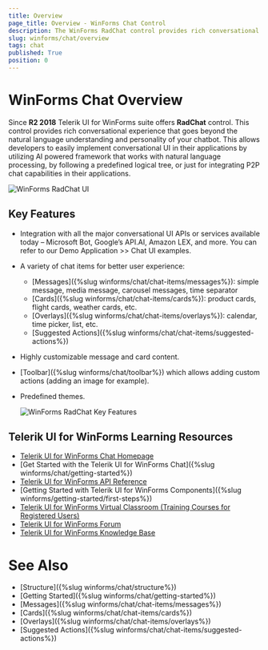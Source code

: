 ```yaml
---
title: Overview
page_title: Overview - WinForms Chat Control
description: The WinForms RadChat control provides rich conversational experience that goes beyond the natural language understanding and personality of your chatbot. 
slug: winforms/chat/overview 
tags: chat
published: True
position: 0 
---
```


# WinForms Chat Overview

Since **R2 2018** Telerik UI for WinForms suite offers **RadChat** control. This control provides rich conversational experience that goes beyond the natural language understanding and personality of your chatbot. This allows developers to easily implement conversational UI in their applications by utilizing AI powered framework that works with natural language processing, by following a predefined logical tree, or just for integrating P2P chat capabilities in their applications. 

![WinForms RadChat UI](images/chat-overview001.gif) 

## Key Features

- Integration with all the major conversational UI APIs or services available today – Microsoft Bot, Google’s API.AI, Amazon LEX, and more. You can refer to our Demo Application >> Chat UI examples. 
- A variety of chat items for better user experience:
	* [Messages]({%slug winforms/chat/chat-items/messages%}): simple message, media message, carousel messages, time separator
	* [Cards]({%slug winforms/chat/chat-items/cards%}): product cards, flight cards, weather cards, etc.
	* [Overlays]({%slug winforms/chat/chat-items/overlays%}): calendar, time picker, list, etc.
	* [Suggested Actions]({%slug winforms/chat/chat-items/suggested-actions%})
- Highly customizable message and card content.
- [Toolbar]({%slug winforms/chat/toolbar%}) which allows adding custom actions (adding an image for example).
- Predefined themes.

	![WinForms RadChat Key Features](images/chat-overview006.png) 	


## Telerik UI for WinForms Learning Resources
* [Telerik UI for WinForms Chat Homepage](https://www.telerik.com/products/winforms/chat.aspx)
* [Get Started with the Telerik UI for WinForms Chat]({%slug winforms/chat/getting-started%})
* [Telerik UI for WinForms API Reference](https://docs.telerik.com/devtools/winforms/api/)
* [Getting Started with Telerik UI for WinForms Components]({%slug winforms/getting-started/first-steps%})
* [Telerik UI for WinForms Virtual Classroom (Training Courses for Registered Users)](https://learn.telerik.com/learn/course/external/view/elearning/17/TelerikUIforWinForms) 
* [Telerik UI for WinForms Forum](https://www.telerik.com/forums/winforms)
* [Telerik UI for WinForms Knowledge Base](https://docs.telerik.com/devtools/winforms/knowledge-base)

# See Also

* [Structure]({%slug winforms/chat/structure%})
* [Getting Started]({%slug winforms/chat/getting-started%})
* [Messages]({%slug winforms/chat/chat-items/messages%})
* [Cards]({%slug winforms/chat/chat-items/cards%})
* [Overlays]({%slug winforms/chat/chat-items/overlays%})
* [Suggested Actions]({%slug winforms/chat/chat-items/suggested-actions%})
 
        
